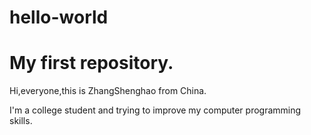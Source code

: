 # hello-world
My first repository.
========================

Hi,everyone,this is ZhangShenghao from China.

I'm a college student and trying to improve my computer programming skills.
